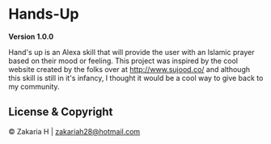 # Hands-Up

**Version 1.0.0**

Hand's up is an Alexa skill that will provide the user with an Islamic prayer based on their mood or feeling.
This project was inspired by the cool website created by the folks over at http://www.sujood.co/ and although this skill is still in it's infancy,
I thought it would be a cool way to give back to my community.


## License & Copyright

© Zakaria H | zakariah28@hotmail.com
